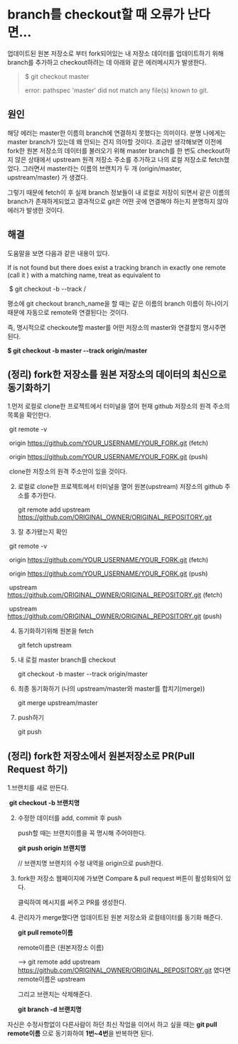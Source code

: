 # branch를 checkout할 때 오류가 난다면...

 업데이트된 원본 저장소로 부터 fork되어있는 내 저장소 데이터를 업데이트하기 위해 branch를 추가하고 checkout하려는 데 아래와 같은 에러메시지가 발생한다.

>$ git checkout master
>
>error: pathspec 'master' did not match any file(s) known to git.

## 원인

해당 에러는 master한 이름의 branch에 연결하지 못했다는 의미이다. 분명 나에게는 master branch가 있는데  왜 안되는 건지 의아할 것이다. 조금만 생각해보면 이전에 fork한 원본 저장소의 데이터를 불러오기 위해 master branch를 한 번도 checkout하지 않은 상태에서 upstream 원격 저장소 주소를 추가하고 나의 로컬 저장소로 fetch했었다. 그러면서 master라는 이름의 브랜치가 두 개 (origin/master, upstream/master) 가 생겼다.

그렇기 때문에 fetch이 후 실제 branch 정보들이 내 로컬로 저장이 되면서 같은 이름의 branch가 존재하게되었고 결과적으로 git은 어떤 곳에 연결해야 하는지 분명하지 않아 에러가 발생한 것이다.

## 해결

도움말을 보면 다음과 같은 내용이 있다.

If <branch> is not found but there does exist a tracking branch in exactly one remote (call it <remote>) with a matching name, treat as equivalent to

​     $ git checkout -b <branch> --track <remote>/<branch>

평소에 git checkout branch_name을 할 때는 같은 이름의 branch 이름이 하나이기 때문에 자동으로 remote와 연결된다는 것이다. 

즉, 명시적으로 checkoute할 master를 어떤 저장소의 master와 연결할지 명시주면 된다.

**$ git checkout -b master --track origin/master**





## (정리) fork한 저장소를 원본 저장소의 데이터의 최신으로 동기화하기

 1.먼저 로컬로 clone한 프로젝트에서 터미널을 열어 현재 github 저장소의 원격 주소의 목록을 확인한다.

​	git remote -v

​	origin  https://github.com/YOUR_USERNAME/YOUR_FORK.git (fetch)

​	origin  https://github.com/YOUR_USERNAME/YOUR_FORK.git (push)

​	clone한 저장소의 원격 주소만이 있을 것이다.



2. 로컬로 clone한 프로젝트에서 터미널을 열어 원본(upstream) 저장소의 github 주소를 추가한다.

   git remote add upstream https://github.com/ORIGINAL_OWNER/ORIGINAL_REPOSITORY.git

   

3. 잘 추가됐는지 확인

​	git remote -v

​	origin   https://github.com/YOUR_USERNAME/YOUR_FORK.git (fetch)

​	origin   https://github.com/YOUR_USERNAME/YOUR_FORK.git (push)

​	upstream  https://github.com/ORIGINAL_OWNER/ORIGINAL_REPOSITORY.git (fetch)

​	upstream  https://github.com/ORIGINAL_OWNER/ORIGINAL_REPOSITORY.git (push)



4. 동기화하기위해 원본을 fetch

   git fetch upstream

   

5. 내 로컬 master branch를 checkout

   git checkout -b master --track origin/master

   

6. 최종 동기화하기 (나의 upstream/master와 master를 합치기(merge))

   git merge upstream/master

   

7. push하기

   git push



## (정리) fork한 저장소에서 원본저장소로 PR(Pull Request 하기)

 1.브랜치를 새로 만든다.

​	**git checkout -b 브랜치명**

2. 수정한 데이터를 add, commit 후 push

   push할 때는 브랜치이름을 꼭 명시해 주어야한다.

   **git push origin 브랜치명** 

   // 브랜치명 브랜치의 수정 내역을 origin으로 push한다.



3. fork한 저장소 웹페이지에 가보면 Compare & pull request 버튼이 활성화되어 있다.

   클릭하여 메시지를 써주고 PR를 생성한다.



4. 관리자가 merge했다면 업데이트된 원본 저장소와 로컬테이터를 동기화 해준다.

   **git pull remote이름**

   remote이름은 (원본저장소 이름)

   --> git remote add upstream https://github.com/ORIGINAL_OWNER/ORIGINAL_REPOSITORY.git  였다면 remote이름은 upstream

   

   그리고 브랜치는 삭제해준다.

   **git branch -d 브랜치명**



자신은 수정사항없이 다른사람이 하던 최신 작업을 이어서 하고 싶을 때는 **git pull remote이름** 으로 동기화하여 **1번~4번**을 반복하면 된다.
